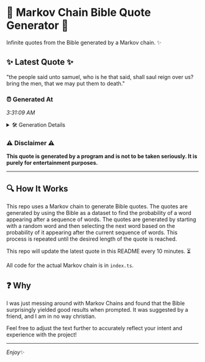 # 📖 Markov Chain Bible Quote Generator 📖

Infinite quotes from the Bible generated by a Markov chain. ✨

## ✨ Latest Quote ✨
"the people said unto samuel, who is he that said, shall saul reign over us? bring the men, that we may put them to death."

### ⏰ Generated At
*3:31:09 AM*

<details>
    <summary>🛠️ Generation Details</summary>
    <p>
        <strong>🌱 Seed:</strong> the<br>
        <strong>🔄 Iterations:</strong> 24<br>
        <strong>📜 Context History:</strong><br>[ the ]: people<br>[ the, people ]: said<br>[ the, people, said ]: unto<br>[ the, people, said, unto ]: samuel,<br>[ the, people, said, unto, samuel, ]: who<br>[ the, people, said, unto, samuel,, who ]: is<br>[ people, said, unto, samuel,, who, is ]: he<br>[ said, unto, samuel,, who, is, he ]: that<br>[ unto, samuel,, who, is, he, that ]: said,<br>[ samuel,, who, is, he, that, said, ]: shall<br>[ who, is, he, that, said,, shall ]: saul<br>[ is, he, that, said,, shall, saul ]: reign<br>[ he, that, said,, shall, saul, reign ]: over<br>[ that, said,, shall, saul, reign, over ]: us?<br>[ said,, shall, saul, reign, over, us? ]: bring<br>[ shall, saul, reign, over, us?, bring ]: the<br>[ saul, reign, over, us?, bring, the ]: men,<br>[ reign, over, us?, bring, the, men, ]: that<br>[ over, us?, bring, the, men,, that ]: we<br>[ us?, bring, the, men,, that, we ]: may<br>[ bring, the, men,, that, we, may ]: put<br>[ the, men,, that, we, may, put ]: them<br>[ men,, that, we, may, put, them ]: to<br>[ that, we, may, put, them, to ]: death.<br>
    </p>
</details>

### ⚠️ Disclaimer ⚠️
**This quote is generated by a program and is not to be taken seriously. It is purely for entertainment purposes.**

---

## 🔍 How It Works

This repo uses a Markov chain to generate Bible quotes. The quotes are generated by using the Bible as a dataset to find the probability of a word appearing after a sequence of words. The quotes are generated by starting with a random word and then selecting the next word based on the probability of it appearing after the current sequence of words. This process is repeated until the desired length of the quote is reached.

This repo will update the latest quote in this README every 10 minutes. ⏳

All code for the actual Markov chain is in `index.ts`.

## ❓ Why

I was just messing around with Markov Chains and found that the Bible surprisingly yielded good results when prompted. 
It was suggested by a friend, and I am in no way christian.

Feel free to adjust the text further to accurately reflect your intent and experience with the project!

---

*Enjoy*✨
